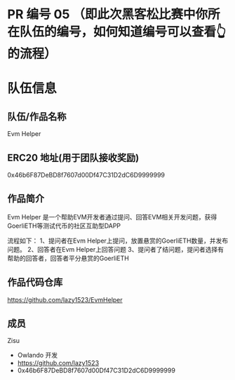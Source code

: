 # PR 编号 05 （即此次黑客松比赛中你所在队伍的编号，如何知道编号可以查看👆的流程）
# 队伍信息
## 队伍/作品名称
Evm Helper

## ERC20 地址(用于团队接收奖励)
0x46b6F87DeBD8f7607d00Df47C31D2dC6D9999999

## 作品简介

Evm Helper 是一个帮助EVM开发者通过提问、回答EVM相关开发问题，获得GoerliETH等测试代币的社区互助型DAPP

流程如下：
1、提问者在Evm Helper上提问，放置悬赏的GoerliETH数量，并发布问题。
2、回答者在Evm Helper上回答问题
3、提问者了结问题，提问者选择有帮助的回答者，回答者平分悬赏的GoerliETH


## 作品代码仓库
https://github.com/lazy1523/EvmHelper

## 成员

Zisu
- Owlando 开发
- https://github.com/lazy1523
- 0x46b6F87DeBD8f7607d00Df47C31D2dC6D9999999
